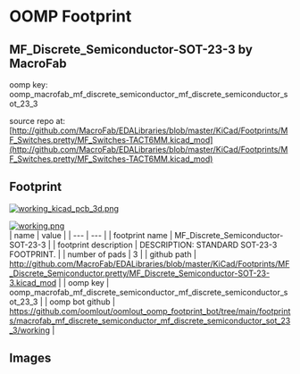 # OOMP Footprint  
## MF_Discrete_Semiconductor-SOT-23-3  by MacroFab  
  
oomp key: oomp_macrofab_mf_discrete_semiconductor_mf_discrete_semiconductor_sot_23_3  
  
source repo at: [http://github.com/MacroFab/EDALibraries/blob/master/KiCad/Footprints/MF_Switches.pretty/MF_Switches-TACT6MM.kicad_mod](http://github.com/MacroFab/EDALibraries/blob/master/KiCad/Footprints/MF_Switches.pretty/MF_Switches-TACT6MM.kicad_mod)  
## Footprint  
  
[![working_kicad_pcb_3d.png](working_kicad_pcb_3d_600.png)](working_kicad_pcb_3d.png)  
  
[![working.png](working_600.png)](working.png)  
| name | value | 
| --- | --- | 
| footprint name | MF_Discrete_Semiconductor-SOT-23-3 | 
| footprint description | DESCRIPTION: STANDARD SOT-23-3 FOOTPRINT. | 
| number of pads | 3 | 
| github path | http://github.com/MacroFab/EDALibraries/blob/master/KiCad/Footprints/MF_Discrete_Semiconductor.pretty/MF_Discrete_Semiconductor-SOT-23-3.kicad_mod | 
| oomp key | oomp_macrofab_mf_discrete_semiconductor_mf_discrete_semiconductor_sot_23_3 | 
| oomp bot github | https://github.com/oomlout/oomlout_oomp_footprint_bot/tree/main/footprints/macrofab_mf_discrete_semiconductor_mf_discrete_semiconductor_sot_23_3/working | 
## Images  
